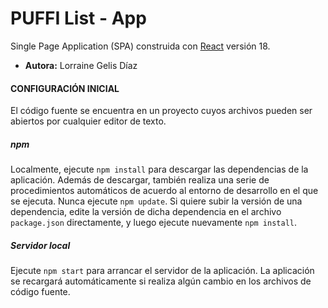 # PUFFI List - App #


Single Page Application (SPA) construida con [React](https://es.reactjs.org/) versión 18.

 - **Autora:** Lorraine Gelis Díaz 


#### **CONFIGURACIÓN INICIAL** ####

El código fuente se encuentra en un proyecto cuyos archivos pueden ser abiertos por cualquier editor de texto.

##### **npm** #####

Localmente, ejecute `npm install` para descargar las dependencias de la aplicación. Además de descargar, también realiza una serie de procedimientos automáticos de acuerdo al entorno de desarrollo en el que se ejecuta. Nunca ejecute `npm update`. Si quiere subir la versión de una dependencia, edite la versión de dicha dependencia en el archivo `package.json` directamente, y luego ejecute nuevamente `npm install`.


##### **Servidor local** #####

Ejecute `npm start` para arrancar el servidor de la aplicación. La aplicación se recargará automáticamente si realiza algún cambio en los archivos de código fuente.
